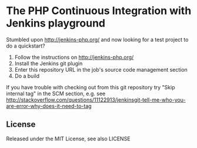 # The PHP Continuous Integration with Jenkins playground

Stumbled upon http://jenkins-php.org/ and now looking for a test project 
to do a quickstart?

1. Follow the instructions on http://jenkins-php.org/
2. Install the Jenkins git plugin
3. Enter this repository URL in the job's source code management section
4. Do a build

If you have trouble with checking out from this git repository try "Skip internal 
tag" in the SCM section, e.g. see http://stackoverflow.com/questions/11122913/jenkinsgit-tell-me-who-you-are-error-why-does-it-need-to-tag  

## License

Released under the MIT License, see also LICENSE